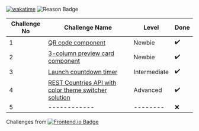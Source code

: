 [![wakatime](https://wakatime.com/badge/github/sumaiyakawsar/FrontendMentorsChallenges.svg)](https://wakatime.com/badge/github/sumaiyakawsar/FrontendMentorsChallenges) ![Reason Badge](https://img.shields.io/badge/Personal_Project-10b981?style=plastic)


| Challenge No | Challenge Name      | Level  | Done | 
| ------------ | ------------------- | -----  | ---- |
| 1            | [QR code component](https://sumaiyakawsar.github.io/FrontendMentorsChallenges/Projects/qr-code-component-project/)   | Newbie |  ✔️   |
| 2           | [3-column preview card component](https://sumaiyakawsar.github.io/FrontendMentorsChallenges/Projects/3-column-preview-card-component/)  | Newbie |  ✔️   |
| 3            | [Launch countdown timer](https://sumaiyakawsar.github.io/FrontendMentorsChallenges/Projects/launch-countdown-timer/)  | Intermediate |  ✔️  |
| 4            | [REST Countries API with color theme switcher solution](https://sumaiyakawsar.github.io/rest-api-countries-react/)   |  Advanced |  ✔️   |
| 5            | ------------ | -------- |  ❌   |

Challenges from [![Frontend.io Badge](https://img.shields.io/badge/-_Frontend.io_-3F54A3?style=plastic&labelColor=3F54A3&logo=frontend-mentor&logoColor=white&link=https://www.frontendmentor.io)](https://www.frontendmentor.io)
